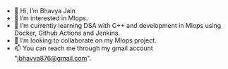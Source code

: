- 👋 Hi, I’m Bhavya Jain
- 👀 I’m interested in Mlops.
- 🌱 I’m currently learning DSA with C++ and development in Mlops using Docker, Github Actions and Jenkins.
- 💞️ I’m looking to collaborate on my Mlops project.
- 📫 You can reach me through my gmail account "jbhavya876@gmail.com".
